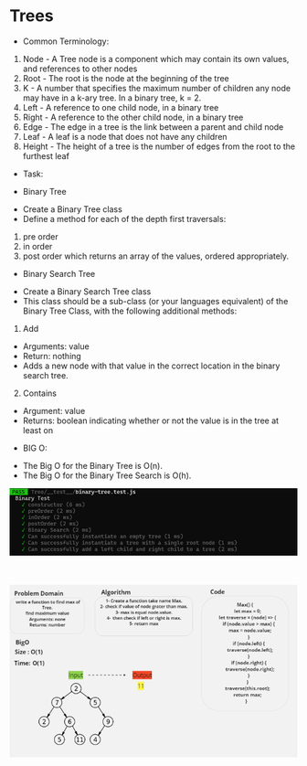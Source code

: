 # Trees

* Common Terminology:

1. Node - A Tree node is a component which may contain its own values, and references to other nodes
2. Root - The root is the node at the beginning of the tree
3. K - A number that specifies the maximum number of children any node may have in a k-ary tree. In a binary tree, k = 2.
4. Left - A reference to one child node, in a binary tree
5. Right - A reference to the other child node, in a binary tree
6. Edge - The edge in a tree is the link between a parent and child node
7. Leaf - A leaf is a node that does not have any children
8. Height - The height of a tree is the number of edges from the root to the furthest leaf

* Task:

 * Binary Tree
 - Create a Binary Tree class
 - Define a method for each of the depth first traversals:
1. pre order
2. in order
3. post order which returns an array of the values, ordered appropriately.

 * Binary Search Tree
 - Create a Binary Search Tree class
 - This class should be a sub-class (or your languages equivalent) of the Binary Tree Class, with the following additional methods:
1. Add
 - Arguments: value
 - Return: nothing
 - Adds a new node with that value in the correct location in the binary search tree.
2. Contains
 - Argument: value
 - Returns: boolean indicating whether or not the value is in the tree at least on

* BIG O:
 - The Big O for the Binary Tree is O(n).
 - The Big O for the Binary Tree Search is O(h).



 ![Test](./Test-Binary-Tree.PNG)<br>
<br>
<br>

![Max-Tree](./Max%20Tree.PNG)